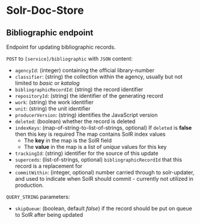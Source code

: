 # Solr-Doc-Store

## Bibliographic endpoint

Endpoint for updating bibliographic records.

`POST` to `[service]/bibliographic` with `JSON` content:

* `agencyId`: (integer) containing the official library-number
* `classifier`: (string) the collection within the agency, usually but not limited to *basic* or *katalog*
* `bibliographicRecordId`: (string) the record identifier
* `repositoryId`: (string) the identifier of the generating record
* `work`: (string) the work identifier
* `unit`: (string) the unit identifier
* `producerVersion`: (string) identifies the JavaScript version
* `deleted`: (boolean) whether the record is deleted
* `indexKeys`: (map-of-string-to-list-of-strings, optional)
  If `deleted` is **false** then this key is required
  The map contains SolR index values
  * The **key** in the map is the SolR field
  * The **value** in the map is a list of *unique* values for this key
* `trackingId`: (string) identifier for the source of this update
* `superceds`: (list-of-strings, optional) `bibliographicRecordId` that this record is a replacement for
* `commitWithin`: (integer, optional) number carried through to solr-updater, and used to indicate when SolR should commit - currently not utilized in production.

`QUERY_STRING` parameters:

* `skipQueue`: (boolean, default *false*) if the record should be put on queue to SolR after being updated
